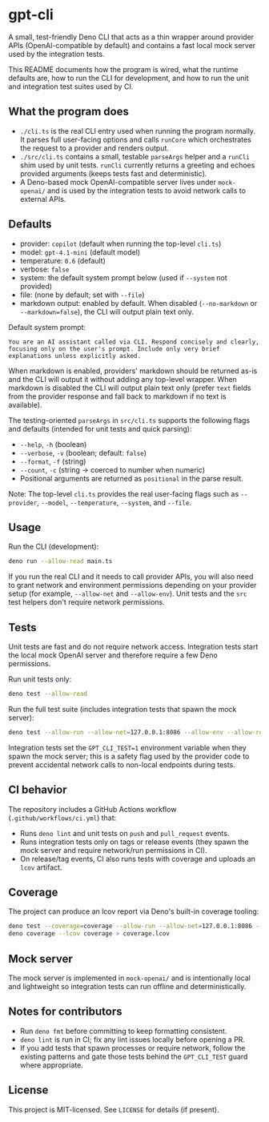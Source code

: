 # gpt-cli

A small, test-friendly Deno CLI that acts as a thin wrapper around provider
APIs (OpenAI-compatible by default) and contains a fast local mock server used
by the integration tests.

This README documents how the program is wired, what the runtime defaults are,
how to run the CLI for development, and how to run the unit and integration
test suites used by CI.

## What the program does

- `./cli.ts` is the real CLI entry used when running the program normally. It
	parses full user-facing options and calls `runCore` which orchestrates the
	request to a provider and renders output.
- `./src/cli.ts` contains a small, testable `parseArgs` helper and a `runCli`
	shim used by unit tests. `runCli` currently returns a greeting and echoes
	provided arguments (keeps tests fast and deterministic).
- A Deno-based mock OpenAI-compatible server lives under `mock-openai/` and is
	used by the integration tests to avoid network calls to external APIs.

## Defaults

- provider: `copilot` (default when running the top-level `cli.ts`)
- model: `gpt-4.1-mini` (default model)
- temperature: `0.6` (default)
- verbose: `false`
- system: the default system prompt below (used if `--system` not provided)
- file: (none by default; set with `--file`)
- markdown output: enabled by default. When disabled (`--no-markdown` or
	`--markdown=false`), the CLI will output plain text only.

Default system prompt:

```
You are an AI assistant called via CLI. Respond concisely and clearly, focusing only on the user's prompt. Include only very brief explanations unless explicitly asked.
```

When markdown is enabled, providers' markdown should be returned as-is and the
CLI will output it without adding any top-level wrapper. When markdown is
disabled the CLI will output plain text only (prefer `text` fields from the
provider response and fall back to markdown if no text is available).

The testing-oriented `parseArgs` in `src/cli.ts` supports the following flags
and defaults (intended for unit tests and quick parsing):

- `--help`, `-h` (boolean)
- `--verbose`, `-v` (boolean; default: `false`)
- `--format`, `-f` (string)
- `--count`, `-c` (string -> coerced to number when numeric)
- Positional arguments are returned as `positional` in the parse result.

Note: The top-level `cli.ts` provides the real user-facing flags such as
`--provider`, `--model`, `--temperature`, `--system`, and `--file`.

## Usage

Run the CLI (development):

```bash
deno run --allow-read main.ts
```

If you run the real CLI and it needs to call provider APIs, you will also need
to grant network and environment permissions depending on your provider setup
(for example, `--allow-net` and `--allow-env`). Unit tests and the `src` test
helpers don't require network permissions.

## Tests

Unit tests are fast and do not require network access. Integration tests start
the local mock OpenAI server and therefore require a few Deno permissions.

Run unit tests only:

```bash
deno test --allow-read
```

Run the full test suite (includes integration tests that spawn the mock
server):

```bash
deno test --allow-run --allow-net=127.0.0.1:8086 --allow-env --allow-read
```

Integration tests set the `GPT_CLI_TEST=1` environment variable when they
spawn the mock server; this is a safety flag used by the provider code to
prevent accidental network calls to non-local endpoints during tests.

## CI behavior

The repository includes a GitHub Actions workflow (`.github/workflows/ci.yml`) that:

- Runs `deno lint` and unit tests on `push` and `pull_request` events.
- Runs integration tests only on tags or release events (they spawn the
	mock server and require network/run permissions in CI).
- On release/tag events, CI also runs tests with coverage and uploads an
	`lcov` artifact.

## Coverage

The project can produce an lcov report via Deno's built-in coverage tooling:

```bash
deno test --coverage=coverage --allow-run --allow-net=127.0.0.1:8086 --allow-env --allow-read
deno coverage --lcov coverage > coverage.lcov
```

## Mock server

The mock server is implemented in `mock-openai/` and is intentionally local
and lightweight so integration tests can run offline and deterministically.

## Notes for contributors

- Run `deno fmt` before committing to keep formatting consistent.
- `deno lint` is run in CI; fix any lint issues locally before opening a PR.
- If you add tests that spawn processes or require network, follow the
	existing patterns and gate those tests behind the `GPT_CLI_TEST` guard where
	appropriate.

## License

This project is MIT-licensed. See `LICENSE` for details (if present).


